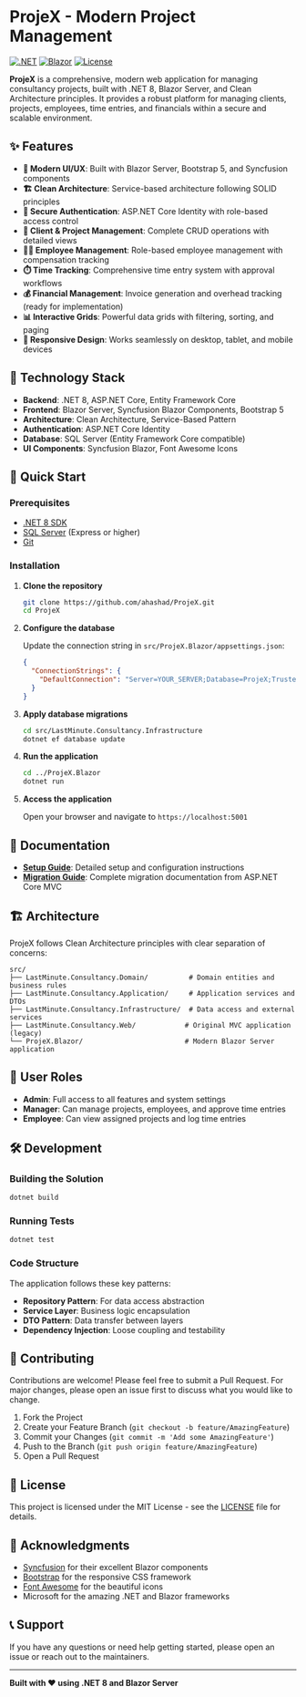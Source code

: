 # ProjeX - Modern Project Management

[![.NET](https://img.shields.io/badge/.NET-8.0-blue.svg)](https://dotnet.microsoft.com/download/dotnet/8.0)
[![Blazor](https://img.shields.io/badge/Blazor-Server-purple.svg)](https://blazor.net/)
[![License](https://img.shields.io/badge/license-MIT-green.svg)](LICENSE)

**ProjeX** is a comprehensive, modern web application for managing consultancy projects, built with .NET 8, Blazor Server, and Clean Architecture principles. It provides a robust platform for managing clients, projects, employees, time entries, and financials within a secure and scalable environment.

## ✨ Features

- **🎨 Modern UI/UX**: Built with Blazor Server, Bootstrap 5, and Syncfusion components
- **🏗️ Clean Architecture**: Service-based architecture following SOLID principles
- **🔐 Secure Authentication**: ASP.NET Core Identity with role-based access control
- **👥 Client & Project Management**: Complete CRUD operations with detailed views
- **👨‍💼 Employee Management**: Role-based employee management with compensation tracking
- **⏱️ Time Tracking**: Comprehensive time entry system with approval workflows
- **💰 Financial Management**: Invoice generation and overhead tracking (ready for implementation)
- **📊 Interactive Grids**: Powerful data grids with filtering, sorting, and paging
- **📱 Responsive Design**: Works seamlessly on desktop, tablet, and mobile devices

## 🚀 Technology Stack

- **Backend**: .NET 8, ASP.NET Core, Entity Framework Core
- **Frontend**: Blazor Server, Syncfusion Blazor Components, Bootstrap 5
- **Architecture**: Clean Architecture, Service-Based Pattern
- **Authentication**: ASP.NET Core Identity
- **Database**: SQL Server (Entity Framework Core compatible)
- **UI Components**: Syncfusion Blazor, Font Awesome Icons

## 🏁 Quick Start

### Prerequisites

- [.NET 8 SDK](https://dotnet.microsoft.com/download/dotnet/8.0)
- [SQL Server](https://www.microsoft.com/en-us/sql-server/sql-server-downloads) (Express or higher)
- [Git](https://git-scm.com/downloads)

### Installation

1. **Clone the repository**
   ```bash
   git clone https://github.com/ahashad/ProjeX.git
   cd ProjeX
   ```

2. **Configure the database**
   
   Update the connection string in `src/ProjeX.Blazor/appsettings.json`:
   ```json
   {
     "ConnectionStrings": {
       "DefaultConnection": "Server=YOUR_SERVER;Database=ProjeX;Trusted_Connection=True;MultipleActiveResultSets=true;TrustServerCertificate=True"
     }
   }
   ```

3. **Apply database migrations**
   ```bash
   cd src/LastMinute.Consultancy.Infrastructure
   dotnet ef database update
   ```

4. **Run the application**
   ```bash
   cd ../ProjeX.Blazor
   dotnet run
   ```

5. **Access the application**
   
   Open your browser and navigate to `https://localhost:5001`

## 📖 Documentation

- **[Setup Guide](SETUP.md)**: Detailed setup and configuration instructions
- **[Migration Guide](MIGRATION_GUIDE.md)**: Complete migration documentation from ASP.NET Core MVC

## 🏗️ Architecture

ProjeX follows Clean Architecture principles with clear separation of concerns:

```
src/
├── LastMinute.Consultancy.Domain/          # Domain entities and business rules
├── LastMinute.Consultancy.Application/     # Application services and DTOs
├── LastMinute.Consultancy.Infrastructure/  # Data access and external services
├── LastMinute.Consultancy.Web/            # Original MVC application (legacy)
└── ProjeX.Blazor/                         # Modern Blazor Server application
```

## 🔐 User Roles

- **Admin**: Full access to all features and system settings
- **Manager**: Can manage projects, employees, and approve time entries
- **Employee**: Can view assigned projects and log time entries

## 🛠️ Development

### Building the Solution

```bash
dotnet build
```

### Running Tests

```bash
dotnet test
```

### Code Structure

The application follows these key patterns:

- **Repository Pattern**: For data access abstraction
- **Service Layer**: Business logic encapsulation
- **DTO Pattern**: Data transfer between layers
- **Dependency Injection**: Loose coupling and testability

## 🤝 Contributing

Contributions are welcome! Please feel free to submit a Pull Request. For major changes, please open an issue first to discuss what you would like to change.

1. Fork the Project
2. Create your Feature Branch (`git checkout -b feature/AmazingFeature`)
3. Commit your Changes (`git commit -m 'Add some AmazingFeature'`)
4. Push to the Branch (`git push origin feature/AmazingFeature`)
5. Open a Pull Request

## 📄 License

This project is licensed under the MIT License - see the [LICENSE](LICENSE) file for details.

## 🙏 Acknowledgments

- [Syncfusion](https://www.syncfusion.com/) for their excellent Blazor components
- [Bootstrap](https://getbootstrap.com/) for the responsive CSS framework
- [Font Awesome](https://fontawesome.com/) for the beautiful icons
- Microsoft for the amazing .NET and Blazor frameworks

## 📞 Support

If you have any questions or need help getting started, please open an issue or reach out to the maintainers.

---

**Built with ❤️ using .NET 8 and Blazor Server**

